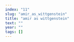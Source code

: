 ```yaml
---
index: "11"
slug: "amir_as_wittgenstein"
title: "amir as wittgenstein"
text: ""
year: ""
tags: []
---
```

